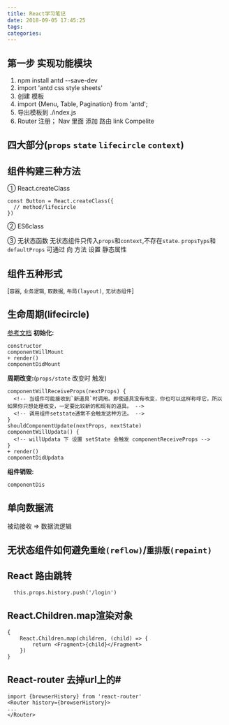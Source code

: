 ```yaml
---
title: React学习笔记
date: 2018-09-05 17:45:25
tags: 
categories: 
---
```

## 第一步 实现功能模块
1. npm install antd --save-dev
2. import 'antd css style sheets'
3. 创建 模板
4. import {Menu, Table, Pagination} from 'antd';
5. 导出模板到 ./index.js
6. Router 注册； Nav 里面 添加 路由 link
Compelite

## 四大部分(`props` `state` `lifecircle` `context`)

## 组件构建三种方法
① React.createClass
````
const Button = React.createClass({
  // method/lifecircle
})
````
② ES6class

③ 无状态函数
无状态组件只传入`props`和`context`,不存在`state`.
`propsTyps`和`defaultProps` 可通过 向 方法 设置 静态属性

## 组件五种形式
[`容器`, `业务逻辑`, `取数据`, `布局(layout)`, `无状态组件`]

## 生命周期(lifecircle)
[参考文档](https://segmentfault.com/a/1190000004168886)
**初始化:** 
````
constructor
componentWillMount
+ render()
componentDidMount
````

**周期改变:**(`props/state` 改变时 触发)
````
componentWillReceiveProps(nextProps) {
  <!-- 当组件可能接收到`新道具`时调用。即使道具没有改变，你也可以这样称呼它，所以如果你只想处理改变，一定要比较新的和现有的道具。 -->
  <!-- 调用组件setstate通常不会触发这种方法。 -->
}
shouldComponentUpdate(nextProps, nextState) 
componentWillUpdata() {
  <!-- willUpdata 下 设置 setState 会触发 componentReceiveProps -->
}
+ render()
componentDidUpdata
````

**组件销毁:**
````
componentDis
````

## 单向数据流
被动接收 => 数据流逻辑

## 无状态组件如何避免`重绘(reflow)`/`重排版(repaint)`

## React 路由跳转
````
  this.props.history.push('/login')
````

## React.Children.map渲染对象
````
{
    React.Children.map(children, (child) => {
        return <Fragment>{child}</Fragment>
    })
}
````

## React-router 去掉url上的#
````
import {browserHistory} from 'react-router'
<Router history={browserHistory}>
...
</Router>
````

